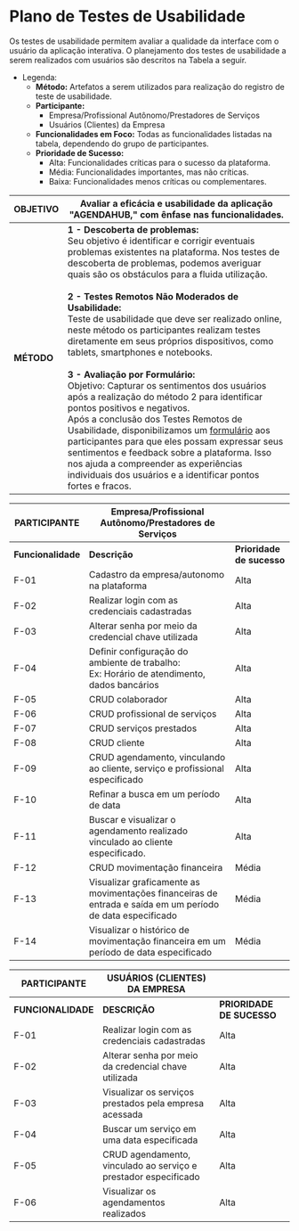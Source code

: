 # Plano de Testes de Usabilidade

Os testes de usabilidade permitem avaliar a qualidade da interface com o usuário da aplicação interativa.
O planejamento dos testes de usabilidade a serem realizados com usuários são descritos na Tabela a seguir.


- Legenda:
  - **Método:** Artefatos a serem utilizados para realização do registro de teste de usabilidade.
  - **Participante:**
      - Empresa/Profissional Autônomo/Prestadores de Serviços
      - Usuários (Clientes) da Empresa
  - **Funcionalidades em Foco:** Todas as funcionalidades listadas na tabela, dependendo do grupo de participantes.
  - **Prioridade de Sucesso:**
      - Alta: Funcionalidades críticas para o sucesso da plataforma.
      - Média: Funcionalidades importantes, mas não críticas.
      - Baixa: Funcionalidades menos críticas ou complementares.

| OBJETIVO                            | Avaliar a eficácia e usabilidade da aplicação "AGENDAHUB," com ênfase nas funcionalidades.   |
| ------------------------------------- | ------------------------------------------------------------------------------------------------ |
| **MÉTODO**                            | **1 - Descoberta de problemas:** <br>Seu objetivo é identificar e corrigir eventuais problemas existentes na plataforma. Nos testes de descoberta de problemas, podemos averiguar quais são os obstáculos para a fluida utilização. <br><br> **2 - Testes Remotos Não Moderados de Usabilidade:** <br> Teste de usabilidade que deve ser realizado online, neste método os participantes realizam testes diretamente em seus próprios dispositivos, como tablets, smartphones e notebooks. <br><br> **3 - Avaliação por Formulário:** <br>Objetivo: Capturar os sentimentos dos usuários após a realização do método 2 para identificar pontos positivos e negativos.<br>Após a conclusão dos Testes Remotos de Usabilidade, disponibilizamos um [formulário](https://docs.google.com/forms/d/e/1FAIpQLSfUIvmmatQOJ244yrXPtugsn_Ar-sTq8JEl3LUHtEEsmKVWiw/viewform) aos participantes para que eles possam expressar seus sentimentos e feedback sobre a plataforma. Isso nos ajuda a compreender as experiências individuais dos usuários e a identificar pontos fortes e fracos.| 


|  **PARTICIPANTE**  |  **Empresa/Profissional Autônomo/Prestadores de Serviços** | |
| ------------------------------------- | ------------------------------------------------|  ------------------------------------------------ |
| **Funcionalidade** |  **Descrição** | **Prioridade de sucesso** |
| F-01 | Cadastro da empresa/autonomo na plataforma | Alta |
| F-02 | Realizar login com as credenciais cadastradas | Alta |
| F-03 | Alterar senha por meio da credencial chave utilizada | Alta |
| F-04 | Definir configuração do ambiente de trabalho: <br>Ex: Horário de atendimento, dados bancários| Alta |
| F-05 | CRUD colaborador  | Alta |
| F-06 | CRUD profissional de serviços | Alta |
| F-07 | CRUD serviços prestados |Alta|
| F-08 | CRUD cliente | Alta|
| F-09 | CRUD agendamento, vinculando ao cliente, serviço e profissional especificado | Alta |
| F-10 | Refinar a busca em um período de data | Alta|
| F-11 | Buscar e visualizar o agendamento realizado vinculado ao cliente especificado.| Alta |
| F-12 | CRUD movimentação financeira  | Média |
| F-13 | Visualizar graficamente as movimentações financeiras  de entrada e saída em um período de data especificado | Média |
| F-14 | Visualizar o histórico de movimentação financeira em um período de data especificado | Média |


|  **PARTICIPANTE**  |  **USUÁRIOS (CLIENTES) DA EMPRESA** | |
| ------------------------------------- | ------------------------------------------------|  ------------------------------------------------ |
| **FUNCIONALIDADE** | **DESCRIÇÃO** | **PRIORIDADE DE SUCESSO** |
| F-01 | Realizar login com as credenciais cadastradas | Alta |
| F-02 | Alterar senha por meio da credencial chave utilizada | Alta |
| F-03 | Visualizar os serviços prestados pela empresa acessada | Alta |
| F-04 | Buscar um serviço em uma data especificada | Alta |
| F-05 | CRUD agendamento, vinculado ao serviço e prestador especificado | Alta |
| F-06 | Visualizar os agendamentos realizados | Alta |
